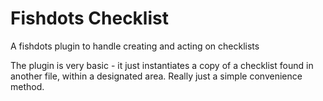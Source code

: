 # Fishdots Checklist

A fishdots plugin to handle creating and acting on checklists

The plugin is very basic - it just instantiates a copy of a checklist found in another file, within a designated area.  Really just a simple convenience method.
